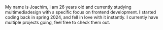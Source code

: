 My name is Joachim, i am 26 years old and currently studying multimediadesign with a specific focus on frontend development. 
I started coding back in spring 2024, and fell in love with it instantly. I currently have multiple projects going, feel free to check them out. 



<!---
Dontosquare/Dontosquare is a ✨ special ✨ repository because its `README.md` (this file) appears on your GitHub profile.
You can click the Preview link to take a look at your changes.
--->
